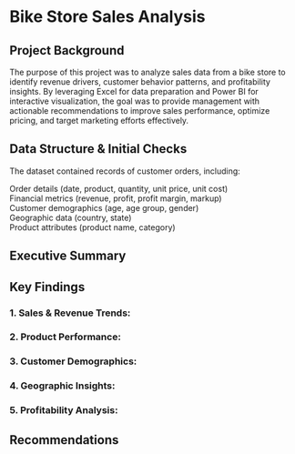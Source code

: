 # Bike Store Sales Analysis
## Project Background
The purpose of this project was to analyze sales data from a bike store to identify revenue drivers, customer behavior patterns, and profitability insights. By leveraging Excel for data preparation and Power BI for interactive visualization, the goal was to provide management with actionable recommendations to improve sales performance, optimize pricing, and target marketing efforts effectively.
## Data Structure & Initial Checks
The dataset contained records of customer orders, including:

Order details (date, product, quantity, unit price, unit cost)  
Financial metrics (revenue, profit, profit margin, markup)  
Customer demographics (age, age group, gender)  
Geographic data (country, state)  
Product attributes (product name, category)

## Executive Summary
## Key Findings
### 1. Sales & Revenue Trends:
### 2. Product Performance:
### 3. Customer Demographics:
### 4. Geographic Insights:
### 5. Profitability Analysis:
## Recommendations
